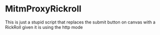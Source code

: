 # MitmProxyRickroll
This is just a stupid script that replaces the submit button on canvas with a RickRoll given it is using the http mode
